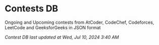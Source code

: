 # Contests DB

Ongoing and Upcoming contests from AtCoder, CodeChef, Codeforces, LeetCode and GeeksforGeeks in JSON format

*Contest DB last updated at Wed, Jul 10, 2024 3:40 AM*  
